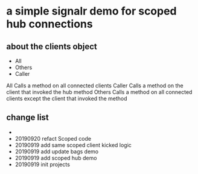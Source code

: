 # a simple signalr demo for scoped hub connections

## about the clients object

- All
- Others
- Caller

All	Calls a method on all connected clients
Caller	Calls a method on the client that invoked the hub method
Others	Calls a method on all connected clients except the client that invoked the method

## change list

- 
- 20190920 refact Scoped code
- 20190919 add same scoped client kicked logic
- 20190919 add update bags demo
- 20190919 add scoped hub demo
- 20190919 init projects